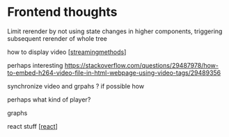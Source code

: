# Frontend thoughts

Limit rerender by not using state changes in higher components, triggering subsequent rerender of whole tree

how to display video [[streamingmethods]]

perhaps interesting
https://stackoverflow.com/questions/29487978/how-to-embed-h264-video-file-in-html-webpage-using-video-tags/29489356

synchronize video and grpahs ? if possible how

perhaps what kind of player?

graphs

react stuff [[react]]

[//begin]: # "Autogenerated link references for markdown compatibility"
[streamingmethods]: streamingmethods "Streaming Methods"
[react]: react "React"
[//end]: # "Autogenerated link references"